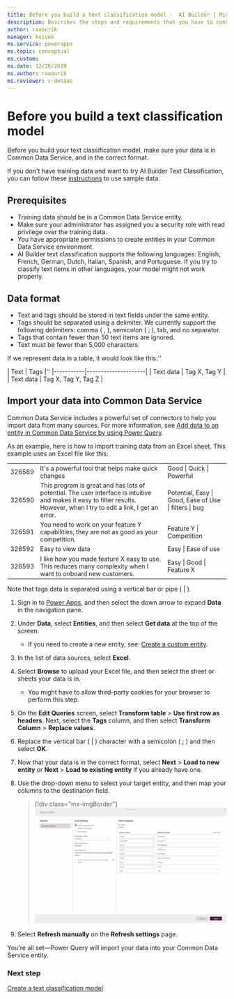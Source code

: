 ```yaml
---
title: Before you build a text classification model -  AI Builder | Microsoft Docs
description: Describes the steps and requirements that you have to consider before you build your model.
author: raaourik 
manager: kvivek
ms.service: powerapps
ms.topic: conceptual
ms.custom: 
ms.date: 12/26/2019
ms.author: raaourik 
ms.reviewer: v-dehaas
---
```


# Before you build a text classification model

Before you build your text classification model, make sure your data is in Common Data Service, and in the correct format.

If you don't have training data and want to try AI Builder Text Classification, you can follow these [instructions](text-classification-sample-data.md) to use sample data.

## Prerequisites

- Training data should be in a Common Data Service entity.
- Make sure your administrator has assigned you a security role with read privilege over the training data.
- You have appropriate permissions to create entities in your Common Data Service environment.
- AI Builder text classification supports the following languages: English, French, German, Dutch, Italian, Spanish, and Portuguese. If you try to classify text items in other languages, your model might not work properly. 

## Data format

- Text and tags should be stored in text fields under the same entity.
- Tags should be separated using a delimiter. We currently support the following delimiters: comma ( , ), semicolon ( ; ), tab, and no separator.
- Tags that contain fewer than 50 text items are ignored.
- Text must be fewer than 5,000 characters.

If we represent data in a table, it would look like this:''

| Text      | Tags                |''
|-----------|---------------------|
| Text data | Tag X, Tag Y        |
| Text data | Tag X, Tag Y, Tag Z |

## Import your data into Common Data Service

Common Data Service includes a powerful set of connectors to help you import data from many sources. For more information, see [Add data to an entity in Common Data Service by using Power Query](/powerapps/maker/common-data-service/data-platform-cds-newentity-pq).

As an example, here is how to import training data from an Excel sheet. This example uses an Excel file like this:

|   |   |   |
|---|---|---|
|326589    |It's a powerful tool that helps make quick changes   |Good \| Quick \| Powerful |
|326590    |This program is great and has lots of potential. The user interface is intuitive and makes it easy to filter results. However, when I try to edit a link, I get an error.    |Potential, Easy \| Good, Ease of Use \| filters \| bug  |
|326591    | You need to work on your feature Y capabilities, they are not as good as your competition. |Feature Y \| Competition     |
|326592    |Easy to view data        |Easy \| Ease of use                                |
|326593    |I like how you made feature X easy to use. This reduces many complexity when I want to onboard new customers. | Easy \|  Good \| Feature X                             |

Note that tags data is separated using a vertical bar or pipe ( \| ).

1. Sign in to [Power Apps](https://make.powerapps.com/), and then select the down arrow to expand **Data** in the navigation pane.
2. Under **Data**, select **Entities**, and then select **Get data** at the top of the screen.
    - If you need to create a new entity, see: [Create a custom entity](https://docs.microsoft.com/powerapps/maker/common-data-service/data-platform-create-entity).
3. In the list of data sources, select **Excel**.
4. Select **Browse** to upload your Excel file,  and then select the sheet or sheets your data is in.
    - You might have to allow third-party cookies for your browser to perform this step.
6. On the **Edit Queries** screen, select **Transform table** > **Use first row as headers**. Next, select the **Tags** column, and then select **Transform Column** > **Replace values**.
1. Replace the vertical bar ( \| ) character with a semicolon ( ; ) and then select **OK**.
1. Now that your data is in the correct format, select **Next** > **Load to new entity** or **Next** > **Load to existing entity** if you already have one.
1. Use the drop-down menu to select your target entity, and then map your columns to the destination field.

    > [!div class="mx-imgBorder"]
    > ![Map your columns to the destination field](media/create-text-model-map-columns.png)

1. Select **Refresh manually** on the **Refresh settings** page.

You're all set—Power Query will import your data into your Common Data Service entity.

### Next step

[Create a text classification model](create-text-classification-model.md)
